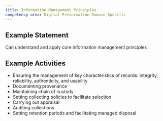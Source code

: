 ```yaml
---
title: Information Management Principles
competency-area: Digital Preservation Domain Specific
---
```


## Example Statement

Can understand and apply core information management principles

## Example Activities	

* Ensuring the management of key characteristics of records: integrity, reliability, authenticity, and usability
* Documenting provenance
* Maintaining chain of custody
* Setting collecting policies to facilitate selection
* Carrying out appraisal
* Auditing collections
* Setting retention periods and facilitating managed disposal

